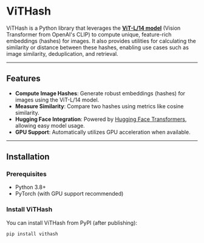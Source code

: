 # ViTHash

ViTHash is a Python library that leverages the **[ViT-L/14 model](https://huggingface.co/openai/clip-vit-large-patch14)** (Vision Transformer from OpenAI's CLIP) to compute unique, feature-rich embeddings (hashes) for images. It also provides utilities for calculating the similarity or distance between these hashes, enabling use cases such as image similarity, deduplication, and retrieval.

---

## Features

- **Compute Image Hashes**: Generate robust embeddings (hashes) for images using the ViT-L/14 model.
- **Measure Similarity**: Compare two hashes using metrics like cosine similarity.
- **Hugging Face Integration**: Powered by [Hugging Face Transformers](https://huggingface.co/), allowing easy model usage.
- **GPU Support**: Automatically utilizes GPU acceleration when available.

---

## Installation

### Prerequisites

- Python 3.8+
- PyTorch (with GPU support recommended)

### Install ViTHash

You can install ViTHash from PyPI (after publishing):

```bash
pip install vithash
